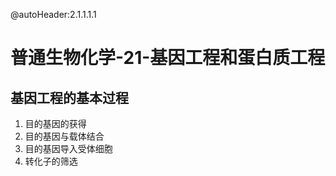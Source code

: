 @autoHeader:2.1.1.1.1

# 普通生物化学-21-基因工程和蛋白质工程

## 基因工程的基本过程

1. 目的基因的获得
2. 目的基因与载体结合
3. 目的基因导入受体细胞
4. 转化子的筛选
